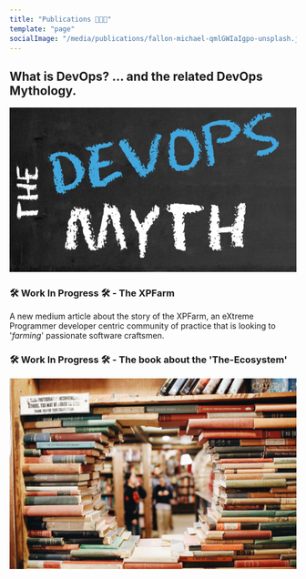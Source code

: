 ```yaml
---
title: "Publications 👨🏻‍🏫"
template: "page"
socialImage: "/media/publications/fallon-michael-qmlGWIaIgpo-unsplash.jpg"
---
```


## What is DevOps? … and the related DevOps Mythology.
[![Medium1](/media/blogs/2020-05-27---The-DevOps-Myth/DevOpsMyth.png)](/posts/What%20is%20DevOps)

### 🛠️ Work In Progress 🛠️ - The XPFarm
A new medium article about the story of the XPFarm, an eXtreme Programmer developer centric community of practice that is looking to '_farming_' passionate software craftsmen.

### 🛠️ Work In Progress 🛠️ - The book about the 'The-Ecosystem'
[![myBook](/media/publications/fallon-michael-qmlGWIaIgpo-unsplash.jpg)](https://leanpub.com/u/mbrissoni)